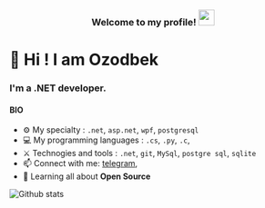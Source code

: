 
<h3 align="center">
  Welcome to my profile!
    <img src="https://media.giphy.com/media/hvRJCLFzcasrR4ia7z/giphy.gif" width="28">
</h3>

# 👋 Hi ! I am Ozodbek 

### I'm a .NET developer.

#### BIO

- ⚙️ My specialty : `.net`, `asp.net`, `wpf`, `postgresql`
- 💻 My programming languages : `.cs`, `.py`, `.c`,
- ⚔️ Technogies and tools : `.net`, `git`, `MySql`, `postgre sql`, `sqlite`
- 📫 Connect with me: [telegram](https://t.me/jumakulov_ozodbek),
- 🌱 Learning all about **Open Source**


 ![Github stats](https://github-readme-stats.vercel.app/api?username=Elbekovich&show_icons=true&theme=dark)










<!--### Hi there, I am Ozodbek 👋
##### BIO

- ⚙️ My specialty : `.net`, `asp.net`, `wpf`, `postgresql`
- 💻 My programming languages : `.cs`, `.py`
- ⚔️ Technogies and tools : `.net`, `git`, `MySql`, `postgre sql`, `sql server`, `sqlite`
- 📫 Connect with me: [telegram](https://t.me/jumakulov_ozodbek), 


<!--
**Elbekovich/Elbekovich** is a ✨ _special_ ✨ repository because its `README.md` (this file) appears on your GitHub profile.

Here are some ideas to get you started:

- ⚡ Fun fact: ... I'm a huge fan of Chess
- 🏢 I'm currently working at **Najot ta'lim**
- 🌍 I'm mostly active within the **Dotnet Community Uzbekistan**
- 🌱 Learning all about **Open Source**
